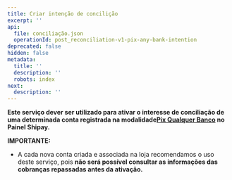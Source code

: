 ```yaml
---
title: Criar intenção de concilição
excerpt: ''
api:
  file: conciliação.json
  operationId: post_reconciliation-v1-pix-any-bank-intention
deprecated: false
hidden: false
metadata:
  title: ''
  description: ''
  robots: index
next:
  description: ''
---
```

**Este serviço dever ser utilizado para ativar o interesse de conciliação de uma determinada conta registrada na modalidade[Pix Qualquer Banco](https://shipay.freshdesk.com/support/solutions/articles/154000127003-shipay-pix-qualquer-banco-tbanks) no Painel Shipay.**

**IMPORTANTE:**

* A cada nova conta criada e associada na loja recomendamos o uso deste serviço, pois **não será possível consultar as informações das cobranças repassadas antes da ativação.**
